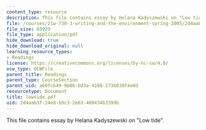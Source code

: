 ```yaml
---
content_type: resource
description: This file contains essay by Helana Kadyszewski on "Low tide".
file: /courses/21w-730-3-writing-and-the-environment-spring-2005/2d4aab3f24e8b9c32e63400434b3399b_lowtide.pdf
file_size: 65929
file_type: application/pdf
hide_download: true
hide_download_original: null
learning_resource_types:
- Readings
license: https://creativecommons.org/licenses/by-nc-sa/4.0/
ocw_type: OCWFile
parent_title: Readings
parent_type: CourseSection
parent_uid: a60fcb49-9b86-bd3a-4108-273b030f4e0d
resourcetype: Document
title: lowtide.pdf
uid: 2d4aab3f-24e8-b9c3-2e63-400434b3399b
---
```

This file contains essay by Helana Kadyszewski on "Low tide".